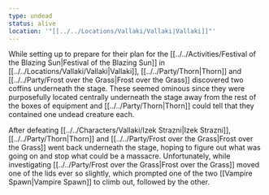 ```yaml
---
type: undead
status: alive
location: '"[[../../Locations/Vallaki/Vallaki|Vallaki]]"'
---
```



While setting up to prepare for their plan for the [[../../Activities/Festival of the Blazing Sun|Festival of the Blazing Sun]] in [[../../Locations/Vallaki/Vallaki|Vallaki]], [[../../Party/Thorn|Thorn]] and [[../../Party/Frost over the Grass|Frost over the Grass]] discovered two coffins underneath the stage. These seemed ominous since they were purposefully located centrally underneath the stage away from the rest of the boxes of equipment and [[../../Party/Thorn|Thorn]] could tell that they contained one undead creature each.

After defeating [[../../Characters/Vallaki/Izek Strazni|Izek Strazni]], [[../../Party/Thorn|Thorn]] and [[../../Party/Frost over the Grass|Frost over the Grass]] went back underneath the stage, hoping to figure out what was going on and stop what could be a massacre. Unfortunately, while investigating [[../../Party/Frost over the Grass|Frost over the Grass]] moved one of the lids ever so slightly, which prompted one of the two [[Vampire Spawn|Vampire Spawn]] to climb out, followed by the other.